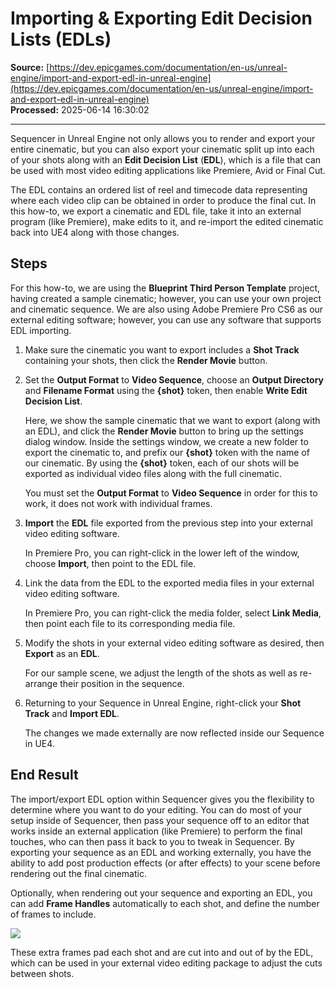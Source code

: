 # Importing & Exporting Edit Decision Lists (EDLs)

**Source:** [https://dev.epicgames.com/documentation/en-us/unreal-engine/import-and-export-edl-in-unreal-engine](https://dev.epicgames.com/documentation/en-us/unreal-engine/import-and-export-edl-in-unreal-engine)  
**Processed:** 2025-06-14 16:30:02

---

Sequencer in Unreal Engine not only allows you to render and export your entire cinematic, but you can also export your cinematic split up into each of your shots along with an **Edit Decision List** (**EDL**), which is a file that can be used with most video editing applications like Premiere, Avid or Final Cut.

The EDL contains an ordered list of reel and timecode data representing where each video clip can be obtained in order to produce the final cut. In this how-to, we export a cinematic and EDL file, take it into an external program (like Premiere), make edits to it, and re-import the edited cinematic back into UE4 along with those changes.

## Steps

For this how-to, we are using the **Blueprint Third Person Template** project, having created a sample cinematic; however, you can use your own project and cinematic sequence. We are also using Adobe Premiere Pro CS6 as our external editing software; however, you can use any software that supports EDL importing.

1.  Make sure the cinematic you want to export includes a **Shot Track** containing your shots, then click the **Render Movie** button.
    
2.  Set the **Output Format** to **Video Sequence**, choose an **Output Directory** and **Filename Format** using the **{shot}** token, then enable **Write Edit Decision List**.
    
    Here, we show the sample cinematic that we want to export (along with an EDL), and click the **Render Movie** button to bring up the settings dialog window. Inside the settings window, we create a new folder to export the cinematic to, and prefix our **{shot}** token with the name of our cinematic. By using the **{shot}** token, each of our shots will be exported as individual video files along with the full cinematic.
    
    You must set the **Output Format** to **Video Sequence** in order for this to work, it does not work with individual frames.
    
3.  **Import** the **EDL** file exported from the previous step into your external video editing software.
    
    In Premiere Pro, you can right-click in the lower left of the window, choose **Import**, then point to the EDL file.
    
4.  Link the data from the EDL to the exported media files in your external video editing software.
    
    In Premiere Pro, you can right-click the media folder, select **Link Media**, then point each file to its corresponding media file.
    
5.  Modify the shots in your external video editing software as desired, then **Export** as an **EDL**.
    
    For our sample scene, we adjust the length of the shots as well as re-arrange their position in the sequence.
    
6.  Returning to your Sequence in Unreal Engine, right-click your **Shot Track** and **Import EDL**.
    
    The changes we made externally are now reflected inside our Sequence in UE4.
    

## End Result

The import/export EDL option within Sequencer gives you the flexibility to determine where you want to do your editing. You can do most of your setup inside of Sequencer, then pass your sequence off to an editor that works inside an external application (like Premiere) to perform the final touches, who can then pass it back to you to tweak in Sequencer. By exporting your sequence as an EDL and working externally, you have the ability to add post production effects (or after effects) to your scene before rendering out the final cinematic.

Optionally, when rendering out your sequence and exporting an EDL, you can add **Frame Handles** automatically to each shot, and define the number of frames to include.

![](https://d1iv7db44yhgxn.cloudfront.net/documentation/images/0aa5c09b-86dd-4abc-9316-449679c73386/handleframes.png)

These extra frames pad each shot and are cut into and out of by the EDL, which can be used in your external video editing package to adjust the cuts between shots.